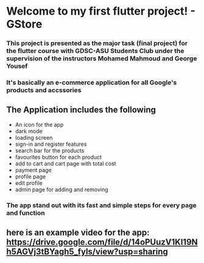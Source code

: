 # Welcome to my first flutter project! - GStore

### This project is presented as the major task (final project) for the flutter course with GDSC-ASU Students Club under the supervision of the instructors Mohamed Mahmoud and George Yousef

### It's basically an e-commerce application for all Google's products and accssories

## The Application includes the following

<ul>
<li>An icon for the app</li>
<li>dark mode</li>
<li>loading screen</li>
<li>sign-in and register features</li>
<li>search bar for the products</li>
<li>favourites button for each product</li>
<li>add to cart and cart page with total cost</li>
<li>payment page</li>
<li>profile page</li>
<li>edit profile</li>
<li>admin page for adding and removing</li>
</ul>

### The app stand out with its fast and simple steps for every page and function

## here is an example video for the app: https://drive.google.com/file/d/14oPUuzV1KI19Nh5AGVj3tBYagh5_fyls/view?usp=sharing 
